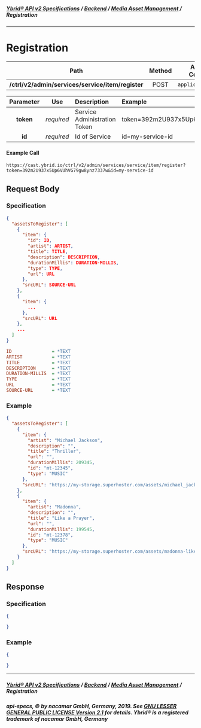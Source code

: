 ##### [**Ybrid® API v2 Specifications**](../../) / [**Backend**](../) / [**Media Asset Management**](./) / Registration
---

# Registration

Path | Method | Allowed Contents | Description
------------- | :-------------: | :-------------: | :-------------:
**/ctrl/v2/admin/services/service/item/register** | POST | `application/json` | 
  
Parameter | Use | Description | Example
:-------------: | :-------------: | :------------- | :------------- 
**token** | *required* | Service Administration Token | token=392m2U937x5Up6VUhVG79gw8ynz7337w
**id** | *required* | Id of Service | id=my-service-id

#### Example Call
```http
https://cast.ybrid.io/ctrl/v2/admin/services/service/item/register?token=392m2U937x5Up6VUhVG79gw8ynz7337w&id=my-service-id
```

## Request Body
### Specification
```json
{
  "assetsToRegister": [
    {
      "item": {
        "id": ID,
        "artist": ARTIST,
        "title": TITLE,
        "description": DESCRIPTION,
        "durationMillis": DURATION-MILLIS,
        "type": TYPE,
        "url": URL
      },
      "srcURL": SOURCE-URL
    },
    {
      "item": {
        ...
      },
      "srcURL": URL
    },
    ...
  ]
}
```
```ini
ID               = *TEXT
ARTIST           = *TEXT
TITLE            = *TEXT
DESCRIPTION      = *TEXT
DURATION-MILLIS  = *TEXT
TYPE             = *TEXT
URL              = *TEXT
SOURCE-URL       = *TEXT
```

### Example
```json
{
  "assetsToRegister": [
    {
      "item": {
        "artist": "Michael Jackson",
        "description": "",
        "title": "Thriller",
        "url": "",
        "durationMillis": 209345,
        "id": "mt-12345",
        "type": "MUSIC"
      },
      "srcURL": "https://my-storage.superhoster.com/assets/michael_jackson-thriller.mp3"
    },
    {
      "item": {
        "artist": "Madonna",
        "description": "",
        "title": "Like a Prayer",
        "url": "",
        "durationMillis": 199545,
        "id": "mt-12378",
        "type": "MUSIC"
      },
      "srcURL": "https://my-storage.superhoster.com/assets/madonna-like_a_prayer.mp3"
    }
  ]
}
```

## Response
### Specification
```json
{

}
```
### Example
```json
{

}
```


---
##### [**Ybrid® API v2 Specifications**](../../) / [**Backend**](../) / [**Media Asset Management**](./) / Registration
##### api-specs, © by nacamar GmbH, Germany, 2019. See [GNU LESSER GENERAL PUBLIC LICENSE Version 2.1](/LICENSE) for details. Ybrid® is a registered trademark of nacamar GmbH, Germany 
